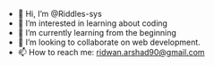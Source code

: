 - 👋 Hi, I’m @Riddles-sys
- 👀 I’m interested in learning about coding
- 🌱 I’m currently learning from the beginning
- 💞️ I’m looking to collaborate on web development.
- 📫 How to reach me: ridwan.arshad90@gmail.com

<!---
Riddles-sys/Riddles-sys is a ✨ special ✨ repository because its `README.md` (this file) appears on your GitHub profile.
You can click the Preview link to take a look at your changes.
--->
